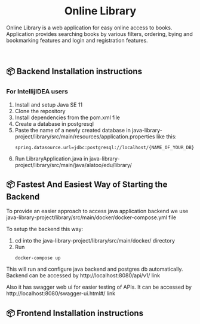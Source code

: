 <h1 align="center"><b>Online Library</b></h3>

<p>Online Library is a web application for easy online access to books. Application provides searching books by various filters, ordering, bying and bookmarking features and login and registration features.</p>

&nbsp;

## 📦 Backend Installation instructions

### For IntellijIDEA users

1. Install and setup Java SE 11
2. Clone the repository
3. Install dependencies from the pom.xml file
4. Create a database in postgresql
5. Paste the name of a newly created database in java-library-project/library/src/main/resources/application.properties like this:
    ```
    spring.datasource.url=jdbc:postgresql://localhost/{NAME_OF_YOUR_DB}
    ```
6. Run LibraryApplication.java in java-library-project/library/src/main/java/alatoo/edu/library/

## 📦 Fastest And Easiest Way of Starting the Backend

To provide an easier approach to access java application backend we use java-library-project/library/src/main/docker/docker-compose.yml file

To setup the backend this way:
1. cd into the java-library-project/library/src/main/docker/ directory
2. Run
    ```
    docker-compose up
    ```

This will run and configure java backend and postgres db automatically. Backend can be accessed by http://localhost:8080/api/v1/ link

Also it has swagger web ui for easier testing of APIs. It can be accessed by http://localhost:8080/swagger-ui.html#/ link

## 📦 Frontend Installation instructions